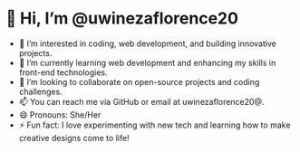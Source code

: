 # 👋 Hi, I’m @uwinezaflorence20

- 👀 I’m interested in coding, web development, and building innovative projects.
- 🌱 I’m currently learning web development and enhancing my skills in front-end technologies.
- 💞️ I’m looking to collaborate on open-source projects and coding challenges.
- 📫 You can reach me via GitHub or email at uwinezaflorence20@.
- 😄 Pronouns: She/Her
- ⚡ Fun fact: I love experimenting with new tech and learning how to make creative designs come to life!
